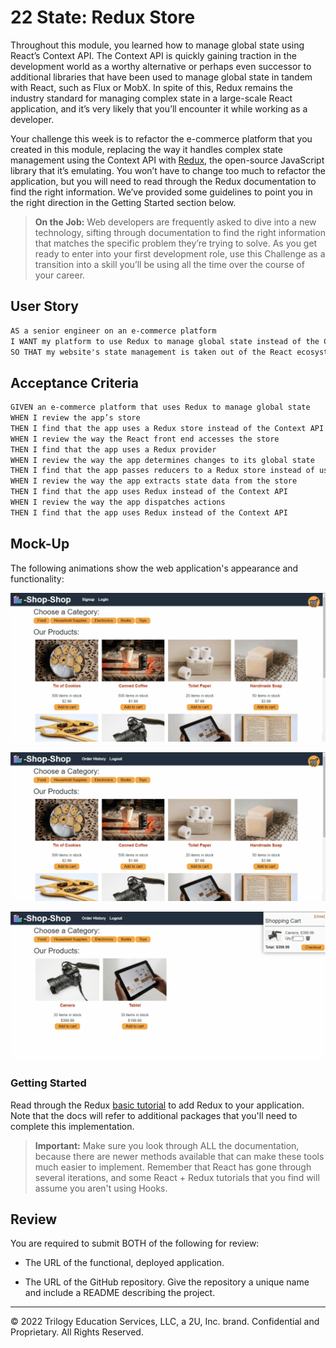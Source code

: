 # 22 State: Redux Store

Throughout this module, you learned how to manage global state using React’s Context API. The Context API is quickly gaining traction in the development world as a worthy alternative or perhaps even successor to additional libraries that have been used to manage global state in tandem with React, such as Flux or MobX. In spite of this, Redux remains the industry standard for managing complex state in a large-scale React application, and it’s very likely that you’ll encounter it while working as a developer.

Your challenge this week is to refactor the e-commerce platform that you created in this module, replacing the way it handles complex state management using the Context API with [Redux](https://redux.js.org/), the open-source JavaScript library that it’s emulating. You won’t have to change too much to refactor the application, but you will need to read through the Redux documentation to find the right information. We’ve provided some guidelines to point you in the right direction in the Getting Started section below.

> **On the Job:** Web developers are frequently asked to dive into a new technology, sifting through documentation to find the right information that matches the specific problem they’re trying to solve. As you get ready to enter into your first development role, use this Challenge as a transition into a skill you’ll be using all the time over the course of your career.

## User Story

```md
AS a senior engineer on an e-commerce platform
I WANT my platform to use Redux to manage global state instead of the Context API
SO THAT my website's state management is taken out of the React ecosystem
```


## Acceptance Criteria

```md
GIVEN an e-commerce platform that uses Redux to manage global state
WHEN I review the app’s store
THEN I find that the app uses a Redux store instead of the Context API
WHEN I review the way the React front end accesses the store
THEN I find that the app uses a Redux provider
WHEN I review the way the app determines changes to its global state
THEN I find that the app passes reducers to a Redux store instead of using the Context API
WHEN I review the way the app extracts state data from the store
THEN I find that the app uses Redux instead of the Context API
WHEN I review the way the app dispatches actions
THEN I find that the app uses Redux instead of the Context API
```


## Mock-Up

The following animations show the web application's appearance and functionality:

![Demo](./Assets/22-state-homework-demo-01.gif)

![Demo](./Assets/22-state-homework-demo-02.gif)

![Demo](./Assets/22-state-homework-demo-03.gif)


### Getting Started

Read through the Redux [basic tutorial](https://redux.js.org/basics/basic-tutorial) to add Redux to your application. Note that the docs will refer to additional packages that you'll need to complete this implementation.

> **Important:** Make sure you look through ALL the documentation, because there are newer methods available that can make these tools much easier to implement. Remember that React has gone through several iterations, and some React + Redux tutorials that you find will assume you aren't using Hooks.


## Review

You are required to submit BOTH of the following for review:

* The URL of the functional, deployed application.

* The URL of the GitHub repository. Give the repository a unique name and include a README describing the project.

- - -
© 2022 Trilogy Education Services, LLC, a 2U, Inc. brand. Confidential and Proprietary. All Rights Reserved.
